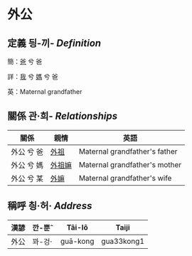 # 外公
## 定義 딍-끼- _Definition_
簡：[爸](member2.md) 兮 爸

詳：[我](member1.md) 兮 [媽](member2.md) 兮 爸

英：Maternal grandfather

## 關係 관·희- _Relationships_

關係 | 親情 | 英語
--- | --- | --- 
外公 兮 爸 | [外祖](member44.md) | Maternal grandfather's father
外公 兮 媽 | [外祖嫲](member45.md) | Maternal grandfather's mother
外公 兮 某 | [外嫲](member14.md) | Maternal grandfather's wife


## 稱呼 칑·허· _Address_

漢諺 | 깐-뿐ˆ | Tâi-lô | Taiji
--- | --- | --- | --- 
外公 | 꽈-겅· | guā-kong | gua33kong1 

